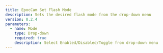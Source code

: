 ```yaml
---
title: EpocCam Set Flash Mode
description: Sets the desired flash mode from the drop-down menu
version: 0.2.4
parameters:
  - name: Mode
    type: Drop-down
    required: true
    description: Select Enabled/Disabled/Toggle from drop-down menu
---
```

